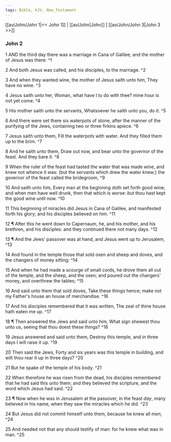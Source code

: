 ```yaml
---
tags: Bible, KJV, New_Testament
---
```


[[av/John/John 1|<< John 1]] | [[av/John|John]] | [[av/John/John 3|John 3 >>]]

### John 2

1 AND the third day there was a marriage in Cana of Galilee; and the mother of Jesus was there: ^1

2 And both Jesus was called, and his disciples, to the marriage. ^2

3 And when they wanted wine, the mother of Jesus saith unto him, They have no wine. ^3

4 Jesus saith unto her, Woman, what have I to do with thee? mine hour is not yet come. ^4

5 His mother saith unto the servants, Whatsoever he saith unto you, do _it_. ^5

6 And there were set there six waterpots of stone, after the manner of the purifying of the Jews, containing two or three firkins apiece. ^6

7 Jesus saith unto them, Fill the waterpots with water. And they filled them up to the brim. ^7

8 And he saith unto them, Draw out now, and bear unto the governor of the feast. And they bare _it_. ^8

9 When the ruler of the feast had tasted the water that was made wine, and knew not whence it was: (but the servants which drew the water knew;) the governor of the feast called the bridegroom, ^9

10 And saith unto him, Every man at the beginning doth set forth good wine; and when men have well drunk, then that which is worse: _but_ thou hast kept the good wine until now. ^10

11 This beginning of miracles did Jesus in Cana of Galilee, and manifested forth his glory; and his disciples believed on him. ^11

12 ¶ After this he went down to Capernaum, he, and his mother, and his brethren, and his disciples: and they continued there not many days. ^12

13 ¶ And the Jews' passover was at hand, and Jesus went up to Jerusalem, ^13

14 And found in the temple those that sold oxen and sheep and doves, and the changers of money sitting: ^14

15 And when he had made a scourge of small cords, he drove them all out of the temple, and the sheep, and the oxen; and poured out the changers' money, and overthrew the tables; ^15

16 And said unto them that sold doves, Take these things hence; make not my Father's house an house of merchandise. ^16

17 And his disciples remembered that it was written, The zeal of thine house hath eaten me up. ^17

18 ¶ Then answered the Jews and said unto him, What sign shewest thou unto us, seeing that thou doest these things? ^18

19 Jesus answered and said unto them, Destroy this temple, and in three days I will raise it up. ^19

20 Then said the Jews, Forty and six years was this temple in building, and wilt thou rear it up in three days? ^20

21 But he spake of the temple of his body. ^21

22 When therefore he was risen from the dead, his disciples remembered that he had said this unto them; and they believed the scripture, and the word which Jesus had said. ^22

23 ¶ Now when he was in Jerusalem at the passover, in the feast _day_, many believed in his name, when they saw the miracles which he did. ^23

24 But Jesus did not commit himself unto them, because he knew all _men_, ^24

25 And needed not that any should testify of man: for he knew what was in man. ^25
